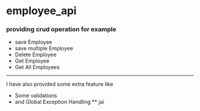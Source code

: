 # employee_api
### providing crud operation for example
* save  Employee
* save multiple Employee
* Delete Employee
* Get Employee
* Get All Employees
___
 I have also provided some extra feature like 
 * Some validations
 * and Global Exception Handling
 ** jai
